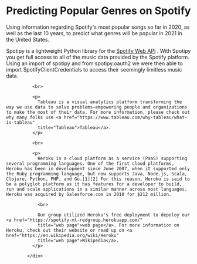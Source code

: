 # Predicting Popular Genres on Spotify
Using information regarding Spotify's most popular songs so far in 2020, as well as the last 10 years, to predict what genres will be popular in 2021 in the United States.

<div class="container">
          <div class="row">
            <div class="col">
              <p style="text-align: left;">Spotipy is a lightweight Python library for the 
                <a
                href="https://developer.spotify.com/web-api/"
                title="Spotify Web API">Spotify Web API</a>
                . With Spotipy you get full access to all of the music data provided by the Spotify platform. Using an import of spotipy and from spotipy.oauth2 we were then able to import SpotifyClientCredentials to access their seemingly limitless music data.
              </p>

              <br>
              
              <p>
                Tableau is a visual analytics platform transforming the way we use data to solve problems—empowering people and organizations to make the most of their data. For more information, please check out why many folks use <a href="https://www.tableau.com/why-tableau/what-is-tableau"
                title="Tableau">Tableau</a>. 
              </p>

              <br>

              <p>
                Heroku is a cloud platform as a service (PaaS) supporting several programming languages. One of the first cloud platforms, Heroku has been in development since June 2007, when it supported only the Ruby programming language, but now supports Java, Node.js, Scala, Clojure, Python, PHP, and Go.[1][2] For this reason, Heroku is said to be a polyglot platform as it has features for a developer to build, run and scale applications in a similar manner across most languages. Heroku was acquired by Salesforce.com in 2010 for $212 million.

                <br>

                Our group utilized Heroku's free deployment to depoloy our <a href="https://spotify-ml-redgroup.herokuapp.com/"
                title="web page">web page</a>. For more information on Heroku, check out their website or read up on <a href="https://en.wikipedia.org/wiki/Heroku"
                title="web page">Wikipedia</a>.
              </p>

            </div> 
